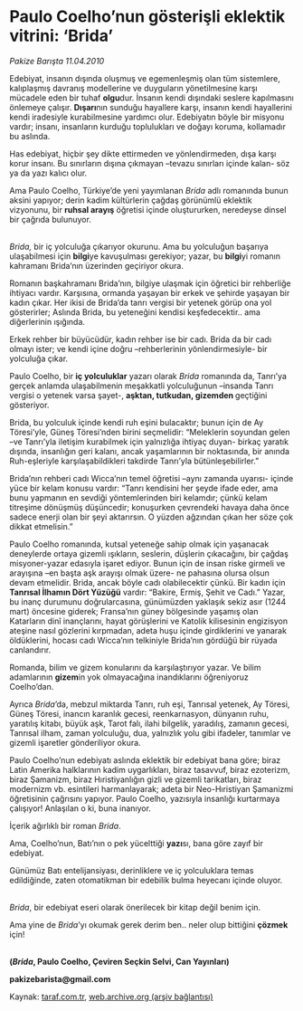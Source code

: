 # Paulo Coelho’nun gösterişli eklektik vitrini: ‘Brida’

*Pakize Barışta 11.04.2010*

<div class="yazi"><p>Edebiyat, insanın dışında oluşmuş ve egemenleşmiş olan tüm sistemlere, kalıplaşmış davranış modellerine ve duyguların yönetilmesine karşı mücadele eden bir tuhaf <b>olgu</b>dur. İnsanın kendi dışındaki seslere kapılmasını önlemeye çalışır. <b>Dışarı</b>nın sunduğu hayallere karşı, insanın kendi hayallerini kendi iradesiyle kurabilmesine yardımcı olur. Edebiyatın böyle bir misyonu vardır; insanı, insanların kurduğu toplulukları ve doğayı koruma, kollamadır bu aslında.</p>
<p>Has edebiyat, hiçbir şey dikte ettirmeden ve yönlendirmeden, dışa karşı korur insanı. Bu sınırların dışına çıkmayan –tevazu sınırları içinde kalan- söz ya da yazı kalıcı olur. </p>
<p>Ama Paulo Coelho, Türkiye’de yeni yayımlanan <i>Brida </i>adlı romanında bunun aksini yapıyor; derin kadim kültürlerin çağdaş görünümlü eklektik vizyonunu, bir <b>ruhsal arayış</b> öğretisi içinde oluştururken, neredeyse dinsel bir çağrıda bulunuyor.</p>
<p><i><br/>Brida, </i>bir iç yolculuğa çıkarıyor okurunu. Ama bu yolculuğun başarıya ulaşabilmesi için <b>bilgi</b>ye kavuşulması gerekiyor; yazar, bu <b>bilgi</b>yi romanın kahramanı Brida’nın üzerinden geçiriyor okura.</p>
<p>Romanın başkahramanı Brida’nın, bilgiye ulaşmak için öğretici bir rehberliğe ihtiyacı vardır. Karşısına, ormanda yaşayan bir erkek ve şehirde yaşayan bir kadın çıkar. Her ikisi de Brida’da tanrı vergisi bir yetenek görüp ona yol gösterirler; Aslında Brida, bu yeteneğini kendisi keşfedecektir.. ama diğerlerinin ışığında. </p>
<p>Erkek rehber bir büyücüdür, kadın rehber ise bir cadı. Brida da bir cadı olmayı ister; ve kendi içine doğru –rehberlerinin yönlendirmesiyle- bir yolculuğa çıkar. </p>
<p>Paulo Coelho, bir <b>iç yolculuklar</b> yazarı olarak <i>Brida</i> romanında da, Tanrı’ya gerçek anlamda ulaşabilmenin meşakkatli yolculuğunun –insanda Tanrı vergisi o yetenek varsa şayet-, <b>aşktan, tutkudan, gizemden </b>geçtiğini gösteriyor. </p>
<p>Brida, bu yolculuk içinde kendi ruh eşini bulacaktır; bunun için de Ay Töresi’yle, Güneş Töresi’nden birini seçmelidir: “Meleklerin soyundan gelen –ve Tanrı’yla iletişim kurabilmek için yalnızlığa ihtiyaç duyan- birkaç yaratık dışında, insanlığın geri kalanı, ancak yaşamlarının bir noktasında, bir anında Ruh-eşleriyle karşılaşabildikleri takdirde Tanrı’yla bütünleşebilirler.”</p>
<p>Brida’nın rehberi cadı Wicca’nın temel öğretisi –aynı zamanda uyarısı- içinde yüce bir kelam konusu vardır: “Tanrı kendisini her şeyde ifade eder, ama bunu yapmanın en sevdiği yöntemlerinden biri kelamdır; çünkü kelam titreşime dönüşmüş düşüncedir; konuşurken çevrendeki havaya daha önce sadece enerji olan bir şeyi aktarırsın. O yüzden ağzından çıkan her söze çok dikkat etmelisin.”</p>
<p>Paulo Coelho romanında, kutsal yeteneğe sahip olmak için yaşanacak deneylerde ortaya gizemli ışıkların, seslerin, düşlerin çıkacağını, bir çağdaş misyoner-yazar edasıyla işaret ediyor. Bunun için de insan riske girmeli ve arayışına –en başta aşk arayışı olmak üzere- ne pahasına olursa olsun devam etmelidir. Brida, ancak böyle cadı olabilecektir çünkü. Bir kadın için <b>Tanrısal İlhamın Dört Yüzüğü</b> vardır: “Bakire, Ermiş, Şehit ve Cadı.” Yazar, bu inanç durumunu doğrularcasına, günümüzden yaklaşık sekiz asır (1244 mart) öncesine giderek; Fransa’nın güney bölgesinde yaşamış olan Katarların dinî inançlarını, hayat görüşlerini ve Katolik kilisesinin engizisyon ateşine nasıl gözlerini kırpmadan, adeta huşu içinde girdiklerini ve yanarak öldüklerini, hocası cadı Wicca’nın telkiniyle Brida’nın gördüğü bir rüyada canlandırır.</p>
<p>Romanda, bilim ve gizem konularını da karşılaştırıyor yazar. Ve bilim adamlarının <b>gizem</b>in yok olmayacağına inandıklarını öğreniyoruz Coelho’dan.</p>
<p>Ayrıca <i>Brida</i>’da, mebzul miktarda Tanrı, ruh eşi, Tanrısal yetenek, Ay Töresi, Güneş Töresi, inancın karanlık gecesi, reenkarnasyon, dünyanın ruhu, yaratılış kitabı, büyük aşk, Tarot falı, ilahi bilgelik, yaradılış, zamanın gecesi, Tanrısal ilham, zaman yolculuğu, dua, yalnızlık yolu gibi ifadeler, tanımlar ve gizemli işaretler gönderiliyor okura. </p>
<p>Paulo Coelho’nun edebiyatı aslında eklektik bir edebiyat bana göre; biraz Latin Amerika halklarının kadim uygarlıkları, biraz tasavvuf, biraz ezoterizm, biraz Şamanizm, biraz Hıristiyanlığın gizli ve gizemli tarikatları, biraz modernizm vb. esintileri harmanlayarak; adeta bir Neo-Hıristiyan Şamanizmi öğretisinin çağrısını yapıyor. Paulo Coelho, yazısıyla insanlığı kurtarmaya çalışıyor! Anlaşılan o ki, buna inanıyor. </p>
<p>İçerik ağırlıklı bir roman <i>Brida</i>. </p>
<p>Ama, Coelho’nun, Batı’nın o pek yücelttiği <b>yazı</b>sı, bana göre zayıf bir edebiyat. </p>
<p>Günümüz Batı entelijansiyası,<b> </b>derinliklere ve iç yolculuklara temas edildiğinde, zaten otomatikman bir edebilik bulma heyecanı içinde oluyor. </p>
<p><i><br/>Brida</i>, bir edebiyat eseri olarak önerilecek bir kitap değil benim için.</p>
<p>Ama yine de <i>Brida</i>’yı okumak gerek derim ben.. neler olup bittiğini <b>çözmek </b>için!</p>
<p><b><br/>(<i>Brida</i>, Paulo Coelho, Çeviren Seçkin Selvi, Can Yayınları)</b></p>
<p><b>pakizebarista@gmail.com</b></p></div>

Kaynak: [taraf.com.tr](http://www.taraf.com.tr:80/makale/10844.htm), [web.archive.org (arşiv bağlantısı)](http://web.archive.org/web/20100413125150/http://www.taraf.com.tr:80/makale/10844.htm)
